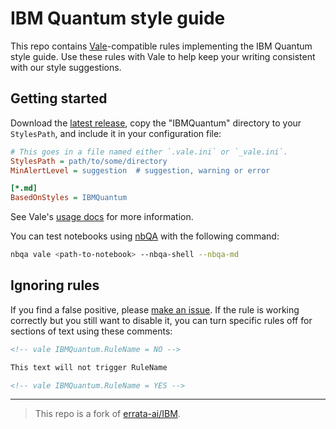 # IBM Quantum style guide

This repo contains [Vale](https://vale.sh)-compatible rules implementing the
IBM Quantum style guide. Use these rules with Vale to help keep your writing
consistent with our style suggestions.


## Getting started

Download the [latest
release](https://github.com/IBM/ibm-quantum-style-guide), copy the
"IBMQuantum" directory to your `StylesPath`, and include it in your configuration
file:

```ini
# This goes in a file named either `.vale.ini` or `_vale.ini`.
StylesPath = path/to/some/directory
MinAlertLevel = suggestion  # suggestion, warning or error

[*.md]
BasedOnStyles = IBMQuantum
```

See Vale's [usage docs](https://github.com/errata-ai/vale/#usage) for more
information.

You can test notebooks using [nbQA](https://github.com/nbQA-dev/nbQA) with the
following command:

```bash
nbqa vale <path-to-notebook> --nbqa-shell --nbqa-md
```


## Ignoring rules

If you find a false positive, please [make an issue](https://github.com/IBM/ibm-quantum-style-guide/issues/new/choose).
If the rule is working correctly but you still want
to disable it, you can turn specific rules off for
sections of text using these comments:

```markdown
<!-- vale IBMQuantum.RuleName = NO -->

This text will not trigger RuleName

<!-- vale IBMQuantum.RuleName = YES -->
```

___

> This repo is a fork of [errata-ai/IBM](https://github.com/errata-ai/IBM).
